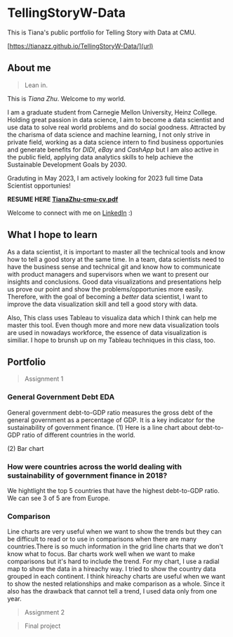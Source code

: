 # TellingStoryW-Data
This is Tiana's public portfolio for Telling Story with Data at CMU. 

[https://tianazz.github.io/TellingStoryW-Data/](url)

## About me
> Lean in. 

This is *Tiana Zhu*. Welcome to my world. 

I am a graduate student from Carnegie Mellon University, Heinz College. Holding great passion in data science, I aim to become a data scientist and use data to solve real world problems and do social goodness. Attracted by the charisma of data science and machine learning, I not only strive in private field, working as a data science intern to find business opportunies and generate benefits for *DIDI*, *eBay* and *CashApp* but I am also active in the public field, applying data analytics skills to help achieve the Sustainable Development Goals by 2030. 

Graduting in May 2023, I am actively looking for 2023 full time Data Scientist opportunies!   

**RESUME HERE [TianaZhu-cmu-cv.pdf](https://github.com/tianazz/TellingStoryW-Data/files/9906440/TianaZhu-cmu-cv.pdf)**

Welcome to connect with me on [LinkedIn](https://www.linkedin.com/in/tiantiaz/) :)


## What I hope to learn
As a data scientist, it is important to master all the technical tools and know how to tell a good story at the same time. In a team, data scientists need to have the business sense and technical git and know how to communicate with product managers and supervisors when we want to present our insights and conclusions. Good data visualizations and presentations help us prove our point and show the problems/opportunies more easily. Therefore, with the goal of becoming a *better* data scientist, I want to improve the data visualization skill and tell a good story with data. 

Also, This class uses Tableau to visualiza data which I think can help me master this tool. Even though more and more new data visualization tools are used in nowadays workforce, the essence of data visualization is similiar. I hope to brunsh up on my Tableau techniques in this class, too. 

## Portfolio
> Assignment 1 
### General Government Debt EDA
General government debt-to-GDP ratio measures the gross debt of the general government as a percentage of GDP. It is a key indicator for the sustainability of government finance. 
(1) Here is a line chart about debt-to-GDP ratio of different countries in the world.
<div class="flourish-embed flourish-chart" data-src="visualisation/11722621"><script src="https://public.flourish.studio/resources/embed.js"></script></div>
(2) Bar chart


### How were countries across the world dealing with sustainability of government finance in 2018?
We hightlight the top 5 countries that have the highest debt-to-GDP ratio. We can see 3 of 5 are from Europe. 

<div class="flourish-embed flourish-hierarchy" data-src="visualisation/11722941"><script src="https://public.flourish.studio/resources/embed.js"></script></div>

### Comparison
Line charts are very useful when we want to show the trends but they can be difficult to read or to use in comparisons when there are many countries.There is so much information in the grid line charts that we don't know what to focus. Bar charts work well when we want to make comparisons but it's hard to include the trend. For my chart, I use a radial map to show the data in a hireachy way. I tried to show the country data grouped in each continent. I think hireachy charts are useful when we want to show the nested relationships and make comparison as a whole. Since it also has the drawback that cannot tell a trend, I used data only from one year. 

> Assignment 2 


> Final project 
